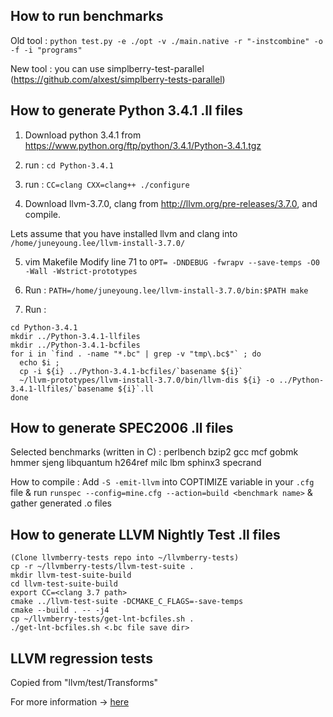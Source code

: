 ## How to run benchmarks ##

Old tool :
`python test.py -e ./opt -v ./main.native -r "-instcombine" -o -f -i "programs"`

New tool : you can use simplberry-test-parallel (https://github.com/alxest/simplberry-tests-parallel)


## How to generate Python 3.4.1 .ll files ##

1. Download python 3.4.1 from https://www.python.org/ftp/python/3.4.1/Python-3.4.1.tgz

2. run : `cd Python-3.4.1`

3. run : `CC=clang CXX=clang++ ./configure`

4. Download llvm-3.7.0, clang from http://llvm.org/pre-releases/3.7.0, and compile.

Lets assume that you have installed llvm and clang into `/home/juneyoung.lee/llvm-install-3.7.0/`

5. vim Makefile
Modify line 71 to `OPT= -DNDEBUG -fwrapv --save-temps -O0 -Wall -Wstrict-prototypes`

6. Run : `PATH=/home/juneyoung.lee/llvm-install-3.7.0/bin:$PATH make`

7. Run : 
```
cd Python-3.4.1                                                                                       
mkdir ../Python-3.4.1-llfiles                                                                         
mkdir ../Python-3.4.1-bcfiles                                                                         
for i in `find . -name "*.bc" | grep -v "tmp\.bc$"` ; do                                              
  echo $i ;                                                                                           
  cp -i ${i} ../Python-3.4.1-bcfiles/`basename ${i}`                                                  
  ~/llvm-prototypes/llvm-install-3.7.0/bin/llvm-dis ${i} -o ../Python-3.4.1-llfiles/`basename ${i}`.ll
done                                                                                                  
```


## How to generate SPEC2006 .ll files ##

Selected benchmarks (written in C) : 
perlbench bzip2 gcc mcf gobmk hmmer sjeng libquantum 
h264ref milc lbm sphinx3 specrand

How to compile : Add `-S -emit-llvm` into COPTIMIZE variable in your `.cfg` file &
run `runspec --config=mine.cfg --action=build <benchmark name>` & gather generated .o files


## How to generate LLVM Nightly Test .ll files ##

```
(Clone llvmberry-tests repo into ~/llvmberry-tests)
cp -r ~/llvmberry-tests/llvm-test-suite .
mkdir llvm-test-suite-build
cd llvm-test-suite-build
export CC=<clang 3.7 path>
cmake ../llvm-test-suite -DCMAKE_C_FLAGS=-save-temps
cmake --build . -- -j4
cp ~/llvmberry-tests/get-lnt-bcfiles.sh .
./get-lnt-bcfiles.sh <.bc file save dir>
```


## LLVM regression tests ##

Copied from "llvm/test/Transforms"

For more information -> [here](http://llvm.org/docs/TestingGuide.html#regression-tests)
